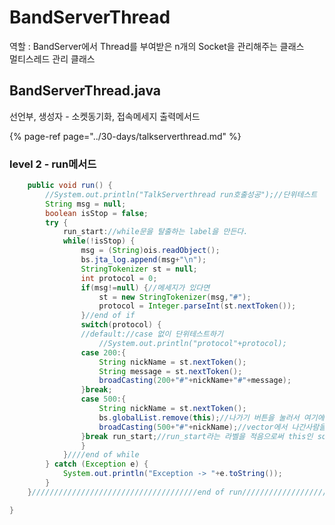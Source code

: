# BandServerThread

역할 : BandServer에서 Thread를 부여받은 n개의 Socket을 관리해주는 클래스  
          멀티스레드 관리 클래스

## BandServerThread.java

선언부, 생성자 - 소켓동기화, 접속메세지 출력메서드

{% page-ref page="../30-days/talkserverthread.md" %}

### level 2 - run메서드

```java
	public void run() {
		//System.out.println("TalkServerthread run호출성공");//단위테스트
		String msg = null;
		boolean isStop = false;
		try {
			run_start://while문을 탈출하는 label을 만든다.
			while(!isStop) {
				msg = (String)ois.readObject();
				bs.jta_log.append(msg+"\n");
				StringTokenizer st = null;
				int protocol = 0;
				if(msg!=null) {//메세지가 있다면
					st = new StringTokenizer(msg,"#");
					protocol = Integer.parseInt(st.nextToken());					
				}//end of if
				switch(protocol) {
				//default://case 없이 단위테스트하기
					//System.out.println("protocol"+protocol);
				case 200:{
					String nickName = st.nextToken();
					String message = st.nextToken();
					broadCasting(200+"#"+nickName+"#"+message);
				}break;
				case 500:{
					String nickName = st.nextToken();
					bs.globalList.remove(this);//나가기 버튼을 눌러서 여기에 들어온 스레드(this)를 삭제
					broadCasting(500+"#"+nickName);//vector에서 나간사람을 빼고 진행해야한다.
				}break run_start;//run_start라는 라벨을 적음으로써 this인 socket은 라벨을 통해 while문을 종료시킨다.
				}
			}////end of while			
		} catch (Exception e) {
			System.out.println("Exception -> "+e.toString());
		}
	}/////////////////////////////////////end of run////////////////////////////////////////////

}

```


